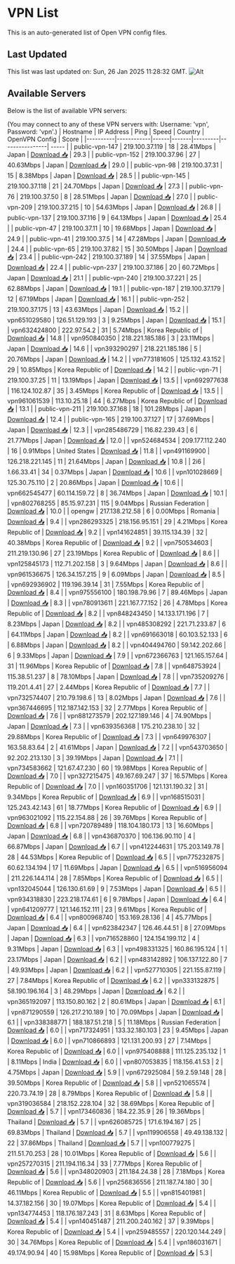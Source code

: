 # VPN List

This is an auto-generated list of Open VPN config files.

## Last Updated

This list was last updated on: Sun, 26 Jan 2025 11:28:32 GMT.
![Alt](https://repobeats.axiom.co/api/embed/186b98318ef1479477931607c1ad7d823f12451f.svg "Repobeats analytics image")

## Available Servers

Below is the list of available VPN servers:

(You may connect to any of these VPN servers with: Username: 'vpn', Password: 'vpn'.)
| Hostname | IP Address | Ping | Speed | Country | OpenVPN Config | Score |
|----------|------------|------|-------|---------|----------------| ----- |
| public-vpn-147 | 219.100.37.119 | 18 | 28.41Mbps | Japan | [Download 📥](./configs/server_0_JP.ovpn) | 29.3 |
| public-vpn-152 | 219.100.37.96 | 27 | 40.63Mbps | Japan | [Download 📥](./configs/server_1_JP.ovpn) | 29.0 |
| public-vpn-98 | 219.100.37.31 | 15 | 8.38Mbps | Japan | [Download 📥](./configs/server_2_JP.ovpn) | 28.5 |
| public-vpn-145 | 219.100.37.118 | 21 | 24.70Mbps | Japan | [Download 📥](./configs/server_3_JP.ovpn) | 27.3 |
| public-vpn-76 | 219.100.37.50 | 8 | 28.51Mbps | Japan | [Download 📥](./configs/server_4_JP.ovpn) | 27.0 |
| public-vpn-209 | 219.100.37.215 | 10 | 54.63Mbps | Japan | [Download 📥](./configs/server_5_JP.ovpn) | 26.8 |
| public-vpn-137 | 219.100.37.116 | 9 | 64.13Mbps | Japan | [Download 📥](./configs/server_6_JP.ovpn) | 25.4 |
| public-vpn-47 | 219.100.37.11 | 10 | 19.68Mbps | Japan | [Download 📥](./configs/server_7_JP.ovpn) | 24.9 |
| public-vpn-41 | 219.100.37.5 | 14 | 47.28Mbps | Japan | [Download 📥](./configs/server_8_JP.ovpn) | 24.4 |
| public-vpn-65 | 219.100.37.82 | 15 | 30.50Mbps | Japan | [Download 📥](./configs/server_9_JP.ovpn) | 23.4 |
| public-vpn-242 | 219.100.37.189 | 14 | 37.55Mbps | Japan | [Download 📥](./configs/server_10_JP.ovpn) | 22.4 |
| public-vpn-237 | 219.100.37.186 | 20 | 60.72Mbps | Japan | [Download 📥](./configs/server_11_JP.ovpn) | 21.1 |
| public-vpn-240 | 219.100.37.221 | 25 | 62.88Mbps | Japan | [Download 📥](./configs/server_12_JP.ovpn) | 19.1 |
| public-vpn-187 | 219.100.37.179 | 12 | 67.19Mbps | Japan | [Download 📥](./configs/server_13_JP.ovpn) | 16.1 |
| public-vpn-252 | 219.100.37.175 | 13 | 43.63Mbps | Japan | [Download 📥](./configs/server_14_JP.ovpn) | 15.2 |
| vpn651029580 | 126.51.129.193 | 3 | 9.25Mbps | Japan | [Download 📥](./configs/server_15_JP.ovpn) | 15.1 |
| vpn632424800 | 222.97.54.2 | 31 | 5.74Mbps | Korea Republic of | [Download 📥](./configs/server_16_KR.ovpn) | 14.8 |
| vpn950840350 | 218.221.185.186 | 3 | 23.11Mbps | Japan | [Download 📥](./configs/server_17_JP.ovpn) | 14.6 |
| vpn393290297 | 218.221.185.186 | 5 | 20.76Mbps | Japan | [Download 📥](./configs/server_18_JP.ovpn) | 14.2 |
| vpn773181605 | 125.132.43.152 | 29 | 10.85Mbps | Korea Republic of | [Download 📥](./configs/server_19_KR.ovpn) | 14.2 |
| public-vpn-71 | 219.100.37.25 | 11 | 13.19Mbps | Japan | [Download 📥](./configs/server_20_JP.ovpn) | 13.5 |
| vpn692977638 | 116.124.102.87 | 35 | 3.45Mbps | Korea Republic of | [Download 📥](./configs/server_21_KR.ovpn) | 13.5 |
| vpn961061539 | 113.10.25.18 | 44 | 6.27Mbps | Korea Republic of | [Download 📥](./configs/server_22_KR.ovpn) | 13.1 |
| public-vpn-211 | 219.100.37.168 | 18 | 101.28Mbps | Japan | [Download 📥](./configs/server_23_JP.ovpn) | 12.4 |
| public-vpn-165 | 219.100.37.127 | 17 | 37.69Mbps | Japan | [Download 📥](./configs/server_24_JP.ovpn) | 12.3 |
| vpn285486729 | 116.82.239.43 | 6 | 21.77Mbps | Japan | [Download 📥](./configs/server_25_JP.ovpn) | 12.0 |
| vpn524684534 | 209.177.112.240 | 16 | 0.91Mbps | United States | [Download 📥](./configs/server_26_US.ovpn) | 11.8 |
| vpn491169900 | 126.218.221.145 | 11 | 21.64Mbps | Japan | [Download 📥](./configs/server_27_JP.ovpn) | 10.8 |
| 2i6 | 1.66.33.41 | 34 | 0.37Mbps | Japan | [Download 📥](./configs/server_28_JP.ovpn) | 10.6 |
| vpn101028669 | 125.30.75.110 | 2 | 20.86Mbps | Japan | [Download 📥](./configs/server_29_JP.ovpn) | 10.6 |
| vpn662545477 | 60.114.159.72 | 8 | 36.74Mbps | Japan | [Download 📥](./configs/server_30_JP.ovpn) | 10.1 |
| vpn802768255 | 85.15.97.231 | 115 | 9.04Mbps | Russian Federation | [Download 📥](./configs/server_31_RU.ovpn) | 10.0 |
| opengw | 217.138.212.58 | 6 | 0.00Mbps | Romania | [Download 📥](./configs/server_32_RO.ovpn) | 9.4 |
| vpn286293325 | 218.156.95.151 | 29 | 4.21Mbps | Korea Republic of | [Download 📥](./configs/server_33_KR.ovpn) | 9.2 |
| vpn141624851 | 39.115.134.39 | 32 | 40.38Mbps | Korea Republic of | [Download 📥](./configs/server_34_KR.ovpn) | 9.2 |
| vpn750534603 | 211.219.130.96 | 27 | 23.19Mbps | Korea Republic of | [Download 📥](./configs/server_35_KR.ovpn) | 8.6 |
| vpn125845173 | 112.71.202.158 | 3 | 9.64Mbps | Japan | [Download 📥](./configs/server_36_JP.ovpn) | 8.6 |
| vpn961536675 | 126.34.157.215 | 9 | 6.09Mbps | Japan | [Download 📥](./configs/server_37_JP.ovpn) | 8.5 |
| vpn692936902 | 119.196.39.14 | 31 | 7.55Mbps | Korea Republic of | [Download 📥](./configs/server_38_KR.ovpn) | 8.4 |
| vpn975556100 | 180.198.79.96 | 7 | 89.46Mbps | Japan | [Download 📥](./configs/server_39_JP.ovpn) | 8.3 |
| vpn780913611 | 221.167.77.152 | 26 | 4.78Mbps | Korea Republic of | [Download 📥](./configs/server_40_KR.ovpn) | 8.2 |
| vpn848243450 | 14.133.171.196 | 7 | 8.23Mbps | Japan | [Download 📥](./configs/server_41_JP.ovpn) | 8.2 |
| vpn485308292 | 221.71.233.87 | 6 | 64.11Mbps | Japan | [Download 📥](./configs/server_42_JP.ovpn) | 8.2 |
| vpn691663018 | 60.103.52.133 | 6 | 6.88Mbps | Japan | [Download 📥](./configs/server_43_JP.ovpn) | 8.2 |
| vpn404494760 | 59.142.202.66 | 6 | 9.33Mbps | Japan | [Download 📥](./configs/server_44_JP.ovpn) | 7.9 |
| vpn672366763 | 121.165.157.64 | 31 | 11.96Mbps | Korea Republic of | [Download 📥](./configs/server_45_KR.ovpn) | 7.8 |
| vpn648753924 | 115.38.51.237 | 8 | 78.10Mbps | Japan | [Download 📥](./configs/server_46_JP.ovpn) | 7.8 |
| vpn735209276 | 119.201.4.41 | 27 | 2.44Mbps | Korea Republic of | [Download 📥](./configs/server_47_KR.ovpn) | 7.7 |
| vpn732574407 | 210.79.198.6 | 13 | 8.02Mbps | Japan | [Download 📥](./configs/server_48_JP.ovpn) | 7.6 |
| vpn367446695 | 112.187.142.153 | 32 | 2.77Mbps | Korea Republic of | [Download 📥](./configs/server_49_KR.ovpn) | 7.6 |
| vpn881273579 | 202.127.189.146 | 4 | 74.90Mbps | Japan | [Download 📥](./configs/server_50_JP.ovpn) | 7.3 |
| vpn639356368 | 175.210.238.10 | 32 | 29.88Mbps | Korea Republic of | [Download 📥](./configs/server_51_KR.ovpn) | 7.3 |
| vpn649976307 | 163.58.83.64 | 2 | 41.61Mbps | Japan | [Download 📥](./configs/server_52_JP.ovpn) | 7.2 |
| vpn543703650 | 92.202.213.130 | 3 | 39.19Mbps | Japan | [Download 📥](./configs/server_53_JP.ovpn) | 7.1 |
| vpn734583662 | 121.67.47.230 | 60 | 19.98Mbps | Korea Republic of | [Download 📥](./configs/server_54_KR.ovpn) | 7.0 |
| vpn327215475 | 49.167.69.247 | 37 | 16.57Mbps | Korea Republic of | [Download 📥](./configs/server_55_KR.ovpn) | 7.0 |
| vpn160351706 | 121.131.190.32 | 31 | 9.34Mbps | Korea Republic of | [Download 📥](./configs/server_56_KR.ovpn) | 6.9 |
| vpn168515031 | 125.243.42.143 | 61 | 18.77Mbps | Korea Republic of | [Download 📥](./configs/server_57_KR.ovpn) | 6.9 |
| vpn963021092 | 115.22.154.88 | 26 | 39.76Mbps | Korea Republic of | [Download 📥](./configs/server_58_KR.ovpn) | 6.8 |
| vpn720789489 | 118.104.180.173 | 13 | 16.60Mbps | Japan | [Download 📥](./configs/server_59_JP.ovpn) | 6.8 |
| vpn436870370 | 106.136.90.110 | 4 | 66.87Mbps | Japan | [Download 📥](./configs/server_60_JP.ovpn) | 6.7 |
| vpn412244631 | 175.203.149.78 | 28 | 44.53Mbps | Korea Republic of | [Download 📥](./configs/server_61_KR.ovpn) | 6.5 |
| vpn775232875 | 60.62.134.194 | 17 | 11.69Mbps | Japan | [Download 📥](./configs/server_62_JP.ovpn) | 6.5 |
| vpn516956094 | 211.226.144.114 | 28 | 7.85Mbps | Korea Republic of | [Download 📥](./configs/server_63_KR.ovpn) | 6.5 |
| vpn132045044 | 126.130.61.69 | 9 | 7.53Mbps | Japan | [Download 📥](./configs/server_64_JP.ovpn) | 6.5 |
| vpn934318830 | 223.218.174.61 | 6 | 9.78Mbps | Japan | [Download 📥](./configs/server_65_JP.ovpn) | 6.4 |
| vpn641209777 | 121.146.152.111 | 23 | 9.61Mbps | Korea Republic of | [Download 📥](./configs/server_66_KR.ovpn) | 6.4 |
| vpn800968740 | 153.169.28.136 | 4 | 45.77Mbps | Japan | [Download 📥](./configs/server_67_JP.ovpn) | 6.4 |
| vpn623842347 | 126.46.44.51 | 8 | 27.09Mbps | Japan | [Download 📥](./configs/server_68_JP.ovpn) | 6.3 |
| vpn716528860 | 124.154.199.112 | 4 | 9.31Mbps | Japan | [Download 📥](./configs/server_69_JP.ovpn) | 6.3 |
| vpn498331325 | 160.86.195.124 | 1 | 23.17Mbps | Japan | [Download 📥](./configs/server_70_JP.ovpn) | 6.2 |
| vpn483142892 | 106.137.122.80 | 7 | 49.93Mbps | Japan | [Download 📥](./configs/server_71_JP.ovpn) | 6.2 |
| vpn527710305 | 221.155.87.119 | 27 | 7.84Mbps | Korea Republic of | [Download 📥](./configs/server_72_KR.ovpn) | 6.2 |
| vpn333132875 | 58.190.196.164 | 3 | 48.29Mbps | Japan | [Download 📥](./configs/server_73_JP.ovpn) | 6.2 |
| vpn365192097 | 113.150.80.162 | 2 | 80.61Mbps | Japan | [Download 📥](./configs/server_74_JP.ovpn) | 6.1 |
| vpn871290559 | 126.217.210.189 | 10 | 70.09Mbps | Japan | [Download 📥](./configs/server_75_JP.ovpn) | 6.1 |
| vpn338388771 | 188.187.51.218 | 5 | 11.18Mbps | Russian Federation | [Download 📥](./configs/server_76_RU.ovpn) | 6.0 |
| vpn717324951 | 133.32.180.103 | 23 | 9.45Mbps | Japan | [Download 📥](./configs/server_77_JP.ovpn) | 6.0 |
| vpn710866893 | 121.131.200.93 | 27 | 7.14Mbps | Korea Republic of | [Download 📥](./configs/server_78_KR.ovpn) | 6.0 |
| vpn975408888 | 111.125.235.132 | 1 | 8.11Mbps | India | [Download 📥](./configs/server_79_IN.ovpn) | 6.0 |
| vpn807053835 | 118.156.41.53 | 2 | 4.75Mbps | Japan | [Download 📥](./configs/server_80_JP.ovpn) | 5.9 |
| vpn672925084 | 59.2.59.148 | 28 | 39.50Mbps | Korea Republic of | [Download 📥](./configs/server_81_KR.ovpn) | 5.8 |
| vpn521065574 | 220.73.74.19 | 28 | 8.79Mbps | Korea Republic of | [Download 📥](./configs/server_82_KR.ovpn) | 5.8 |
| vpn319036584 | 218.152.228.104 | 32 | 38.69Mbps | Korea Republic of | [Download 📥](./configs/server_83_KR.ovpn) | 5.7 |
| vpn173460836 | 184.22.35.9 | 26 | 19.36Mbps | Thailand | [Download 📥](./configs/server_84_TH.ovpn) | 5.7 |
| vpn626085725 | 171.6.194.167 | 25 | 69.83Mbps | Thailand | [Download 📥](./configs/server_85_TH.ovpn) | 5.7 |
| vpn119906558 | 49.49.138.132 | 22 | 37.86Mbps | Thailand | [Download 📥](./configs/server_86_TH.ovpn) | 5.7 |
| vpn100779275 | 211.51.70.253 | 28 | 10.01Mbps | Korea Republic of | [Download 📥](./configs/server_87_KR.ovpn) | 5.6 |
| vpn257270315 | 211.194.116.34 | 33 | 7.77Mbps | Korea Republic of | [Download 📥](./configs/server_88_KR.ovpn) | 5.6 |
| vpn348020903 | 211.184.24.38 | 28 | 7.18Mbps | Korea Republic of | [Download 📥](./configs/server_89_KR.ovpn) | 5.6 |
| vpn256836556 | 211.187.74.180 | 30 | 46.11Mbps | Korea Republic of | [Download 📥](./configs/server_90_KR.ovpn) | 5.5 |
| vpn815401981 | 14.37.182.156 | 30 | 19.07Mbps | Korea Republic of | [Download 📥](./configs/server_91_KR.ovpn) | 5.4 |
| vpn134774453 | 118.176.187.243 | 31 | 8.63Mbps | Korea Republic of | [Download 📥](./configs/server_92_KR.ovpn) | 5.4 |
| vpn140451487 | 211.200.240.162 | 37 | 9.39Mbps | Korea Republic of | [Download 📥](./configs/server_93_KR.ovpn) | 5.4 |
| vpn259485557 | 220.120.144.249 | 30 | 34.76Mbps | Korea Republic of | [Download 📥](./configs/server_94_KR.ovpn) | 5.4 |
| vpn186031671 | 49.174.90.94 | 40 | 15.98Mbps | Korea Republic of | [Download 📥](./configs/server_95_KR.ovpn) | 5.3 |
